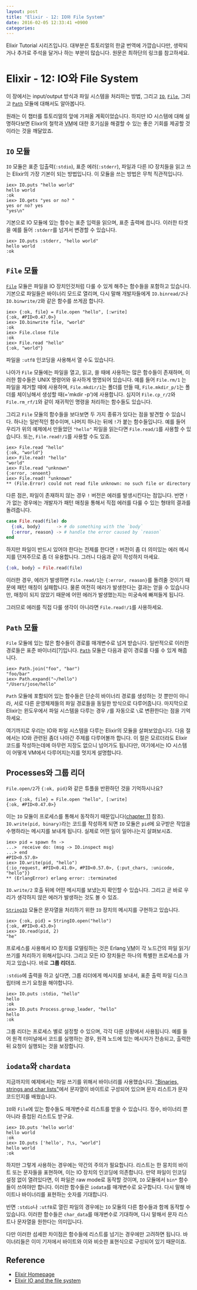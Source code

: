 ```yaml
---
layout: post
title: "Elixir - 12: IO와 File System"
date: 2016-02-05 12:33:41 +0900
categories:
---
```


Elixir Tutorial 시리즈입니다. 대부분은 튜토리얼의 한글 번역에 가깝습니다만, 생략되거나 추가로 주석을 달거나 하는 부분이 많습니다. 원문은 최하단의 링크를 참고하세요.

# Elixir - 12: IO와 File System

이 장에서는 input/output 방식과 파일 시스템을 처리하는 방법, 그리고 [`IO`](http://elixir-lang.org/docs/stable/elixir/IO.html), [`File`](http://elixir-lang.org/docs/stable/elixir/File.html), 그리고 [`Path`](http://elixir-lang.org/docs/stable/elixir/Path.html) 모듈에 대해서도 알아봅니다.

원래는 이 챕터를 튜토리얼의 앞에 가져올 계획이었습니다. 하지만 IO 시스템에 대해 설명하다보면 Elixir의 철학과 <abbr title="Virtual Machine">VM</abbr>에 대한 호기심을 해결할 수 있는 좋은 기회를 제공할 것이라는 것을 깨달았죠.

## `IO` 모듈

`IO` 모듈은 표준 입출력(`:stdio`), 표준 에러(`:stderr`), 파일과 다른 IO 장치들을 읽고 쓰는 Elixir의 가장 기본이 되는 방법입니다. 이 모듈을 쓰는 방법은 무척 직관적입니다.

```iex
iex> IO.puts "hello world"
hello world
:ok
iex> IO.gets "yes or no? "
yes or no? yes
"yes\n"
```

기본으로 IO 모듈에 있는 함수는 표준 입력을 읽으며, 표준 출력에 씁니다. 이러한 타겟을 예를 들어 `:stderr`를 넘겨서 변경할 수 있습니다.

```iex
iex> IO.puts :stderr, "hello world"
hello world
:ok
```

## `File` 모듈

[`File`](http://elixir-lang.org/docs/stable/elixir/File.html) 모듈은 파일을 IO 장치인것처럼 다룰 수 있게 해주는 함수들을 포함하고 있습니다. 기본으로 파일들은 바이너리 모드로 열리며, 다시 말해 개발자들에게 `IO.binread/2`나 `IO.binwrite/2`와 같은 함수를 쓰게끔 합니다.

```iex
iex> {:ok, file} = File.open "hello", [:write]
{:ok, #PID<0.47.0>}
iex> IO.binwrite file, "world"
:ok
iex> File.close file
:ok
iex> File.read "hello"
{:ok, "world"}
```

파일을 `:utf8` 인코딩을 사용해서 열 수도 있습니다.

나아가 `File` 모듈에는 파일을 열고, 읽고, 쓸 때에 사용하는 많은 함수들이 존재하며, 이러한 함수들은 UNIX 명령어와 유사하게 명명되어 있습니다. 예를 들어 `File.rm/1` 는 파일을 제거할 때에 사용하며, `File.mkdir/1`는 폴더를 만들 때, `File.mkdir_p/1`는 폴더를 체이닝해서 생성할 때(='mkdir -p')에 사용합니다. 심지어 `File.cp_r/2`와 `File.rm_rf/1`와 같이 재귀적인 명령을 처리하는 함수들도 있습니다.

그리고 `File` 모듈의 함수들을 보다보면 두 가지 종류가 있다는 점을 발견할 수 있습니다. 하나는 일반적인 함수이며, 나머지 하나는 뒤에 `!`가 붙는 함수들입니다. 예를 들어 우리가 위의 예제에서 만들었던 `"hello"` 파일을 읽는다면 `File.read/1`를 사용할 수 있습니다. 또는, `File.read!/1`를 사용할 수도 있죠.

```iex
iex> File.read "hello"
{:ok, "world"}
iex> File.read! "hello"
"world"
iex> File.read "unknown"
{:error, :enoent}
iex> File.read! "unknown"
** (File.Error) could not read file unknown: no such file or directory
```

다른 점은, 파일이 존재하지 않는 경우 `!` 버전은 에러를 발생시킨다는 점입니다. 반면 `!`가 없는 경우에는 개발자가 패턴 매칭을 통해서 직접 에러를 다룰 수 있는 형태의 결과를 돌려줍니다.

```elixir
case File.read(file) do
  {:ok, body}      -> # do something with the `body`
  {:error, reason} -> # handle the error caused by `reason`
end
```

하지만 파일이 반드시 있어야 한다는 전제를 한다면 `!` 버전이 좀 더 의미있는 에러 메시지를 던져주므로 좀 더 유용합니다. 그러니 다음과 같이 작성하지 마세요.

```elixir
{:ok, body} = File.read(file)
```

이러한 경우, 에러가 발생하면 `File.read/1`는 `{:error, reason}`를 돌려줄 것이기 때문에 패턴 매칭이 실패합니다. 물론 여전히 에러가 발생한다는 결과는 얻을 수 있습니다만, 매칭이 되지 않았기 때문에 어떤 에러가 발생했는지는 미궁속에 빠져들게 됩니다.

그러므로 에러를 직접 다룰 생각이 아니라면 `File.read!/1`를 사용하세요.

## `Path` 모듈

`File` 모듈에 있는 많은 함수들이 경로를 매개변수로 넘겨 받습니다. 일반적으로 이러한 경로들은 표준 바이너리[?]입니다. [`Path`](http://elixir-lang.org/docs/stable/elixir/Path.html) 모듈은 다음과 같이 경로를 다룰 수 있게 해줍니다.

```iex
iex> Path.join("foo", "bar")
"foo/bar"
iex> Path.expand("~/hello")
"/Users/jose/hello"
```

`Path` 모듈에 포함되어 있는 함수들은 단순히 바이너리 경로를 생성하는 것 뿐만이 아니라, 서로 다른 운영체제들의 파일 경로들을 동일한 방식으로 다루어줍니다. 마지막으로 Elixir는 윈도우에서 파일 시스템을 다루는 경우 `/`를 자동으로 `\`로 변환한다는 점을 기억하세요.

여기까지로 우리는 IO와 파일 시스템을 다루는 Elixir의 모듈을 살펴보았습니다. 다음 절에서는 IO와 관련된 좀더 나아간 주제를 다루어볼까 합니다. 이 절은 모르더라도 Elixir 코드를 작성하는데에 아무런 지장도 없으니 넘어가도 됩니다만, 여기에서는 IO 시스템이 어떻게 VM에서 다루어지는지를 멋지게 설명합니다.

## Processes와 그룹 리더

`File.open/2`가 `{:ok, pid}`와 같은 튜플을 반환하던 것을 기억하시나요?

```iex
iex> {:ok, file} = File.open "hello", [:write]
{:ok, #PID<0.47.0>}
```

이는 `IO` 모듈이 프로세스를 통해서 동작하기 때문입니다([chapter 11](http://elixir-lang.org/getting-started/processes.html) 참조). `IO.write(pid, binary)`라는 코드를 작성하게 되면 `IO` 모듈은 `pid`에 요구받은 작업을 수행하라는 메시지를 보내게 됩니다. 실제로 어떤 일이 일어나는지 살펴보시죠.

```iex
iex> pid = spawn fn ->
...>  receive do: (msg -> IO.inspect msg)
...> end
#PID<0.57.0>
iex> IO.write(pid, "hello")
{:io_request, #PID<0.41.0>, #PID<0.57.0>, {:put_chars, :unicode, "hello"}}
** (ErlangError) erlang error: :terminated
```

`IO.write/2` 호출 뒤에 어떤 메시지를 보냈는지 확인할 수 있습니다. 그리고 곧 바로 우리가 생각하지 않은 에러가 발생하는 것도 볼 수 있죠.

[`StringIO`](http://elixir-lang.org/docs/stable/elixir/StringIO.html) 모듈은 문자열을 처리하기 위한 `IO` 장치의 메시지를 구현하고 있습니다.

```iex
iex> {:ok, pid} = StringIO.open("hello")
{:ok, #PID<0.43.0>}
iex> IO.read(pid, 2)
"he"
```

프로세스를 사용해서 IO 장치를 모델링하는 것은 Erlang <abbr title="Virtual Machine">VM</abbr>이 각 노드간의 파일 읽기/쓰기를 처리하기 위해서입니다. 그리고 모든 IO 장치들은 하나의 특별한 프로세스를 가지고 있습니다. 바로 **그룹 리더**죠.

`:stdio`에 출력을 하고 싶다면, 그룹 리더에게 메시지를 보내서, 표준 출력 파일 디스크립터에 쓰기 요청을 해야합니다.

```iex
iex> IO.puts :stdio, "hello"
hello
:ok
iex> IO.puts Process.group_leader, "hello"
hello
:ok
```

그룹 리더는 프로세스 별로 설정할 수 있으며, 각각 다른 상황에서 사용됩니다. 예를 들어 원격 터미널에서 코드를 실행하는 경우, 원격 노드에 있는 메시지가 전송되고, 출력한 뒤 요청이 실행되는 것을 보장합니다.

## `iodata`와 `chardata`

지금까지의 예제에서는 파일 쓰기를 위해서 바이너리를 사용했습니다. ["Binaries, strings and char lists"](http://elixir-lang.org/getting-started/binaries-strings-and-char-lists.html)에서 문자열이 바이트로 구성되어 있으며 문자 리스트가 문자 코드인지를 배웠습니다.

`IO`와 `File`에 있는 함수들도 매개변수로 리스트를 받을 수 있습니다. 정수, 바이너리 뿐 아니라 중첩된 리스트도 받구요.

```iex
iex> IO.puts 'hello world'
hello world
:ok
iex> IO.puts ['hello', ?\s, "world"]
hello world
:ok
```

하지만 그렇게 사용하는 경우에는 약간의 주의가 필요합니다. 리스트는 한 뭉치의 바이트 또는 문자들을 표현하며, 이는 IO 장치의 인코딩에 의존합니다. 만약 파일이 인코딩 설정 없이 열려있다면, 이 파일은 raw mode로 동작할 것이며, `IO` 모듈에서 `bin*` 함수들이 쓰여야만 합니다. 이러한 함수들은 `iodata`를 매개변수로 요구합니다. 다시 말해 바이트나 바이너리를 표현하는 숫자를 기대합니다.

반면 `:stdio`나 `:utf8`로 열린 파일의 경우에는 `IO` 모듈의 다른 함수들과 함께 동작할 수 있습니다. 이러한 함수들은 `char_data`를 매개변수로 기대하며, 다시 말해서 문자 리스트나 문자열을 원한다는 의미입니다.

다만 이러한 섬세한 차이점은 함수들에 리스트를 넘기는 경우에만 고려하면 됩니다. 바이너리들은 이미 기저에서 바이트와 이와 비슷한 표현식으로 구성되어 있기 때문이죠.

## Reference
 * [Elixir Homepage](http://elixir-lang.org)
 * [Elixir IO and the file system](http://elixir-lang.org/getting-started/io-and-the-file-system.html)

